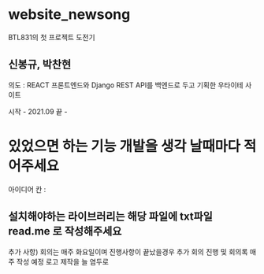 # website_newsong

BTL831의 첫 프로젝트 도전기

신봉규, 박찬현
------

의도 : REACT 프론트엔드와 Django REST API를 백엔드로 두고 기획한 우타이테 사이트 

시작 - 2021.09 
끝 - 

있었으면 하는 기능 개발을 생각 날때마다 적어주세요
=========
아이디어 칸 :

설치해야하는 라이브러리는 해당 파일에 txt파일 read.me 로 작성해주세요
------------
추가 사항)
  회의는 매주 화요일이며 진행사항이 끝났을경우 추가 회의 진행 및 회의록 매주 작성 예정
  로고 제작을 늘 염두로 
